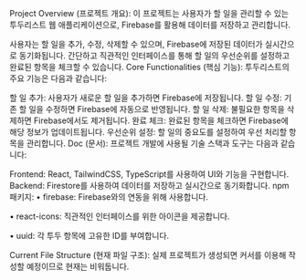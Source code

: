
Project Overview (프로젝트 개요):
이 프로젝트는 사용자가 할 일을 관리할 수 있는 투두리스트 웹 애플리케이션으로, Firebase를 활용해 데이터를 저장하고 관리합니다.

사용자는 할 일을 추가, 수정, 삭제할 수 있으며, Firebase에 저장된 데이터가 실시간으로 동기화됩니다.
간단하고 직관적인 인터페이스를 통해 할 일의 우선순위를 설정하고 완료된 항목을 체크할 수 있습니다.
Core Functionalities (핵심 기능):
투두리스트의 주요 기능은 다음과 같습니다:

할 일 추가: 사용자가 새로운 할 일을 추가하면 Firebase에 저장됩니다.
할 일 수정: 기존 할 일을 수정하면 Firebase에 자동으로 반영됩니다.
할 일 삭제: 불필요한 항목을 삭제하면 Firebase에서도 제거됩니다.
완료 체크: 완료된 항목을 체크하면 Firebase에 해당 정보가 업데이트됩니다.
우선순위 설정: 할 일의 중요도를 설정하여 우선 처리할 항목을 관리합니다.
Doc (문서):
프로젝트 개발에 사용될 기술 스택과 도구는 다음과 같습니다:

Frontend: React, TailwindCSS, TypeScript를 사용하여 UI와 기능을 구현합니다.
Backend: Firestore를 사용하여 데이터를 저장하고 실시간으로 동기화합니다.
npm 패키지:
• firebase: Firebase와의 연동을 위해 사용합니다.

• react-icons: 직관적인 인터페이스를 위한 아이콘을 제공합니다.

• uuid: 각 투두 항목에 고유한 ID를 부여합니다.

Current File Structure (현재 파일 구조):
실제 프로젝트가 생성되면 커서를 이용해 작성할 예정이므로 현재는 비워둡니다.